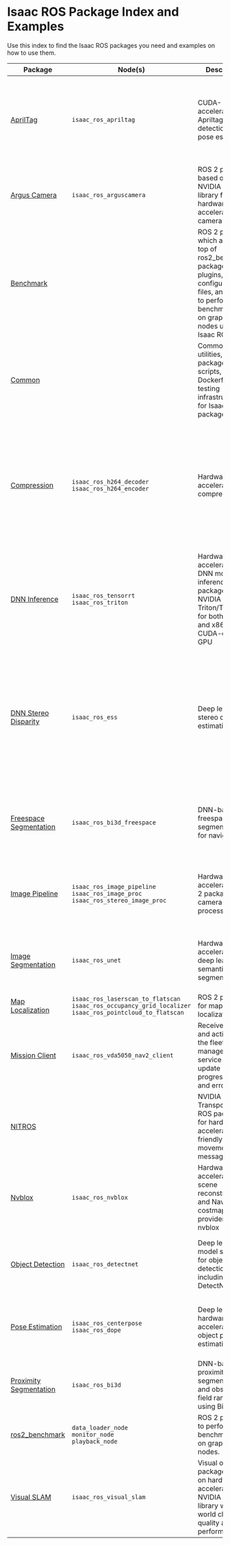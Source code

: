 # Isaac ROS Package Index and Examples

Use this index to find the Isaac ROS packages you need and examples on how to use them.

| Package                                                                                        | Node(s)                                                                                                             | Description                                                                                                                                                     | Examples                                                                                                                                                                                                                                                                                                                                                                                                                                                                                                                                                                                                                                            |
| ---------------------------------------------------------------------------------------------- | ------------------------------------------------------------------------------------------------------------------- | --------------------------------------------------------------------------------------------------------------------------------------------------------------- | --------------------------------------------------------------------------------------------------------------------------------------------------------------------------------------------------------------------------------------------------------------------------------------------------------------------------------------------------------------------------------------------------------------------------------------------------------------------------------------------------------------------------------------------------------------------------------------------------------------------------------------------------- |
| [AprilTag](https://github.com/NVIDIA-ISAAC-ROS/isaac_ros_apriltag)                             | `isaac_ros_apriltag`                                                                                                | CUDA-accelerated Apriltag detection and pose estimation.                                                                                                        | [AprilTag Detection with USB Camera](https://github.com/NVIDIA-ISAAC-ROS/isaac_ros_apriltag/blob/main/docs/tutorial-usb-cam.md) <br> [AprilTag Detection with Isaac Sim](https://github.com/NVIDIA-ISAAC-ROS/isaac_ros_apriltag/blob/main/docs/tutorial-isaac-sim.md) <br> [NITROS-Accelerated AprilTag Detection](https://github.com/NVIDIA-ISAAC-ROS/isaac_ros_apriltag/blob/main/docs/tutorial-nitros-graph.md)                                                                                                                                                                                                                                  |
| [Argus Camera](https://github.com/NVIDIA-ISAAC-ROS/isaac_ros_argus_camera)                     | `isaac_ros_arguscamera`                                                                                             | ROS 2 packages based on NVIDIA libArgus library for hardware-accelerated CSI camera support.                                                                    | --                                                                                                                                                                                                                                                                                                                                                                                                                                                                                                                                                                                                                                                  |
| [Benchmark](https://github.com/NVIDIA-ISAAC-ROS/isaac_ros_benchmark)                           |                                                                                                                     | ROS 2 package which adds on top of ros2_benchmark package plugins, configuration files, and scripts to perform benchmarking on graphs of nodes using Isaac ROS. | --                                                                                                                                                                                                                                                                                                                                                                                                                                                                                                                                                                                                                                                  |
| [Common](https://github.com/NVIDIA-ISAAC-ROS/isaac_ros_common)                                 |                                                                                                                     | Common utilities, packages, scripts, Dockerfiles, and testing infrastructure for Isaac ROS packages.                                                            | --                                                                                                                                                                                                                                                                                                                                                                                                                                                                                                                                                                                                                                                  |
| [Compression](https://github.com/NVIDIA-ISAAC-ROS/isaac_ros_compression)                       | `isaac_ros_h264_decoder` <br> `isaac_ros_h264_encoder`                                                              | Hardware accelerated data compression                                                                                                                           | [H.264 Encoding data from a RealSense camera](https://github.com/NVIDIA-ISAAC-ROS/isaac_ros_compression/blob/main/docs/tutorial-realsense-encoder.md) <br> [NITROS-Accelerated H.264 Compression](https://github.com/NVIDIA-ISAAC-ROS/isaac_ros_compression/blob/main/docs/tutorial-nitros-graph.md) <br> [Decoding Isaac ROS-encoded H.264 on non-NVIDIA systems](https://github.com/NVIDIA-ISAAC-ROS/isaac_ros_compression/blob/main/docs/tutorial-compatible-decode.md)                                                                                                                                                                          |
| [DNN Inference](https://github.com/NVIDIA-ISAAC-ROS/isaac_ros_dnn_inference)                   | `isaac_ros_tensorrt` <br> `isaac_ros_triton`                                                                        | Hardware-accelerated DNN model inference ROS 2 packages using NVIDIA Triton/TensorRT for both Jetson and x86_64 with CUDA-capable GPU                           | --                                                                                                                                                                                                                                                                                                                                                                                                                                                                                                                                                                                                                                                  |
| [DNN Stereo Disparity](https://github.com/NVIDIA-ISAAC-ROS/isaac_ros_dnn_stereo_disparity)     | `isaac_ros_ess`                                                                                                     | Deep learned stereo disparity estimation                                                                                                                        | [DNN Stereo Disparity with a RealSense camera](https://github.com/NVIDIA-ISAAC-ROS/isaac_ros_dnn_stereo_disparity/blob/main/docs/tutorial-ess-realsense.md) <br> [DNN Stereo Disparity with Isaac Sim](https://github.com/NVIDIA-ISAAC-ROS/isaac_ros_dnn_stereo_disparity/blob/main/docs/tutorial-isaac-sim.md) <br> [Generating disparity maps from a stereo pair of image files](https://github.com/NVIDIA-ISAAC-ROS/isaac_ros_dnn_stereo_disparity/blob/main/docs/visualize-image.md) <br> [NITROS-Accelerated DNN Stereo Disparity](https://github.com/NVIDIA-ISAAC-ROS/isaac_ros_dnn_stereo_disparity/blob/main/docs/tutorial-nitros-graph.md) |
| [Freespace Segmentation](https://github.com/NVIDIA-ISAAC-ROS/isaac_ros_freespace_segmentation) | `isaac_ros_bi3d_freespace`                                                                                          | DNN-based freespace segmentation for navigation                                                                                                                 | [Freespace Segmentation using a RealSense camera](https://github.com/NVIDIA-ISAAC-ROS/isaac_ros_freespace_segmentation/blob/main/docs/tutorial-bi3d-freespace-realsense.md) <br> [Freespace Segmentation with Isaac Sim](https://github.com/NVIDIA-ISAAC-ROS/isaac_ros_freespace_segmentation/blob/main/docs/tutorial-bi3d-freespace-isaac-sim.md)                                                                                                                                                                                                                                                                                                  |
| [Image Pipeline](https://github.com/NVIDIA-ISAAC-ROS/isaac_ros_image_pipeline)                 | `isaac_ros_image_pipeline` <br> `isaac_ros_image_proc` <br> `isaac_ros_stereo_image_proc`                           | Hardware-accelerated ROS 2 packages for camera image processing.                                                                                                | [Stereo Depth Estimation using a RealSense camera](https://github.com/NVIDIA-ISAAC-ROS/isaac_ros_image_pipeline/blob/main/isaac_ros_stereo_image_proc/docs/tutorial-disparity-realsense.md) <br> [Stereo Depth Estimation with Isaac Sim](https://github.com/NVIDIA-ISAAC-ROS/isaac_ros_image_pipeline/blob/main/isaac_ros_stereo_image_proc/docs/tutorial-isaac-sim.md)                                                                                                                                                                                                                                                                            |
| [Image Segmentation](https://github.com/NVIDIA-ISAAC-ROS/isaac_ros_image_segmentation)         | `isaac_ros_unet`                                                                                                    | Hardware-accelerated, deep learned semantic image segmentation                                                                                                  | [Image Segmentation with Isaac Sim](https://github.com/NVIDIA-ISAAC-ROS/isaac_ros_image_segmentation/blob/main/docs/tutorial-isaac-sim.md) <br> [NITROS-Accelerated Image Segmentation](https://github.com/NVIDIA-ISAAC-ROS/isaac_ros_image_segmentation/blob/main/docs/tutorial-nitros-graph.md)                                                                                                                                                                                                                                                                                                                                                   |
| [Map Localization](https://github.com/NVIDIA-ISAAC-ROS/isaac_ros_map_localization)             | `isaac_ros_laserscan_to_flatscan` <br> `isaac_ros_occupancy_grid_localizer` <br> `isaac_ros_pointcloud_to_flatscan` | ROS 2 package for map localization                                                                                                                              | [Localize within map with Isaac Sim](https://github.com/NVIDIA-ISAAC-ROS/isaac_ros_map_localization/blob/main/docs/isaac-sim-nav2-tutorial.md)                                                                                                                                                                                                                                                                                                                                                                                                                                                                                                      |
| [Mission Client](https://github.com/NVIDIA-ISAAC-ROS/isaac_ros_mission_client)                 | `isaac_ros_vda5050_nav2_client`                                                                                     | Receives tasks and actions from the fleet management service and update progress, state, and errors                                                             | [Send missions to robot in Isaac Sim](https://github.com/NVIDIA-ISAAC-ROS/isaac_ros_mission_client/blob/main/README.md#tutorial-with-isaac-sim)                                                                                                                                                                                                                                                                                                                                                                                                                                                                                                     |
| [NITROS](https://github.com/NVIDIA-ISAAC-ROS/isaac_ros_nitros)                                 |                                                                                                                     | NVIDIA Isaac Transport for ROS package for hardware-acceleration friendly movement of messages                                                                  | --                                                                                                                                                                                                                                                                                                                                                                                                                                                                                                                                                                                                                                                  |
| [Nvblox](https://github.com/NVIDIA-ISAAC-ROS/isaac_ros_nvblox)                                 | `isaac_ros_nvblox`                                                                                                  | Hardware-accelerated 3D scene reconstruction and Nav2 local costmap provider using nvblox                                                                       | [3D Mesh Reconstruction with Isaac Sim](https://github.com/NVIDIA-ISAAC-ROS/isaac_ros_nvblox/blob/main/docs/tutorial-isaac-sim.md) <br> [3D Mesh Reconstruction with RealSense](https://github.com/NVIDIA-ISAAC-ROS/isaac_ros_nvblox/blob/main/docs/tutorial-nvblox-vslam-realsense.md)                                                                                                                                                                                                                                                                                                                                                             |
| [Object Detection](https://github.com/NVIDIA-ISAAC-ROS/isaac_ros_object_detection)             | `isaac_ros_detectnet`                                                                                               | Deep learning model support for object detection including DetectNet                                                                                            | [People Detection with Isaac Sim](https://github.com/NVIDIA-ISAAC-ROS/isaac_ros_object_detection/blob/main/docs/tutorial-isaac-sim.md) <br>  [Using a different DetectNet model](https://github.com/NVIDIA-ISAAC-ROS/isaac_ros_object_detection/blob/main/docs/tutorial-custom-model.md)                                                                                                                                                                                                                                                                                                                                                            |
| [Pose Estimation](https://github.com/NVIDIA-ISAAC-ROS/isaac_ros_pose_estimation)               | `isaac_ros_centerpose` <br> `isaac_ros_dope`                                                                        | Deep learned, hardware-accelerated 3D object pose estimation                                                                                                    | [Shoebox Poses with CenterPose on Triton](https://github.com/NVIDIA-ISAAC-ROS/isaac_ros_pose_estimation/blob/main/docs/centerpose.md)  <br> [Ketchup Poses with DOPE on Triton](https://github.com/NVIDIA-ISAAC-ROS/isaac_ros_pose_estimation/blob/main/docs/dope-triton.md)                                                                                                                                                                                                                                                                                                                                                                        |
| [Proximity Segmentation](https://github.com/NVIDIA-ISAAC-ROS/isaac_ros_proximity_segmentation) | `isaac_ros_bi3d`                                                                                                    | DNN-based proximity segmentation and obstacle field ranging using Bi3D                                                                                          | [Zone detection for an autonomous mobile robot (AMR)](https://github.com/NVIDIA-ISAAC-ROS/isaac_ros_proximity_segmentation/blob/main/docs/bi3d-example.md)                                                                                                                                            |
| [ros2_benchmark](https://github.com/NVIDIA-ISAAC-ROS/ros2_benchmark)                 | `data_loader_node` <br> `monitor_node` <br> `playback_node`                                                         | ROS 2 package to perform benchmarking on graphs of nodes.                                                                                                       | --                                                                                                                                                                                                                                                                                                                                                                                                                                                                                                                                                                                                                                                  |
| [Visual SLAM](https://github.com/NVIDIA-ISAAC-ROS/isaac_ros_visual_slam)                       | `isaac_ros_visual_slam`                                                                                             | Visual odometry package based on hardware-accelerated NVIDIA Elbrus library with world class quality and performance.                                           | [Tutorial with Isaac Sim](https://github.com/NVIDIA-ISAAC-ROS/isaac_ros_visual_slam/blob/main/docs/tutorial-isaac-sim.md)                                                                                                                                                                                                                                                                                                                                                                                                                                                                                                                           |
